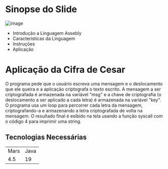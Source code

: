 # Sinopse do Slide
![image](https://user-images.githubusercontent.com/75640701/219718999-b842573e-ec2b-4b95-9100-bb0f0e4b3dc6.png)
+ Introdução a Linguagem Assebly
+ Características da Linguagem
+ Instruções
+ Aplicação

<h1>Aplicação da Cifra de Cesar</h1>
O programa pede que o usuário escreva uma mensagem e o deslocamento que ele queira e a aplicação criptografa o texto escrito. A mensagem a ser criptografada é armazenada na variável "msg" e a chave de criptografia (o deslocamento a ser aplicado a cada letra) é armazenada na variável "key". O programa usa um loop para percorrer cada letra da mensagem, criptografando-a e armazenando a letra criptografada de volta na mensagem. O resultado final é exibido na tela usando a função syscall com o código 4 para imprimir uma string.

## Tecnologias Necessárias

<table> 
  <tr> 
    <td>Mars</td>
    <td>Java</td>
  </tr> 
  <tr> 
    <td>4.5</td>
    <td>19</td>
  </tr>
</table>
